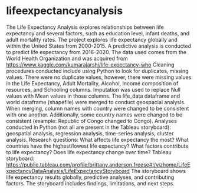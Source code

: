 # lifeexpectancyanalysis
The Life Expectancy Analysis explores relationships between life expectancy and several factors, such as education level, infant deaths, and adult mortality rates.  The project explores life expectancy globally and within the United States from 2000-2015.  A predictive analysis is conducted to predict life expectancy from 2016-2020.  The data used comes from the World Health Organization and was acquired from https://www.kaggle.com/kumarajarshi/life-expectancy-who
Cleaning procedures conducted include using Python to look for duplicates, missing values.  There were no duplicate values, however, there were missing values in the Life Expectancy, Adult Mortality, Alcohol, Income composition of resources, and Schooling columns.  Imputation was used to replace Null values with Mean values in those columns.  The life_data dataframe and world dataframe (shapefile) were merged to conduct geospacial analysis.  When merging, column names with country were changed to be consistent with one another.  Additionally, some country names were changed to be consistent (example: Republic of Congo changed to Congo).
Analyses conducted in Python (not all are present in the Tableau storyboard): geospatial analysis, regression analysis, time-series analysis, cluster analysis.
Research questions: What affects life expectancy the most? What countries have the highest/lowest life expectancy? What factors contribute to life expectancy? Does life expectancy change over time? 
Tableau storyboard: https://public.tableau.com/profile/brittany.anderson.freese#!/vizhome/LifeExpectancyDataAnalysis/LifeExpectancyStoryboard
The storyboard shows life expectancy results globally, predictive analyses, and contributing factors.  The storyboard includes findings, limitations, and next steps.
